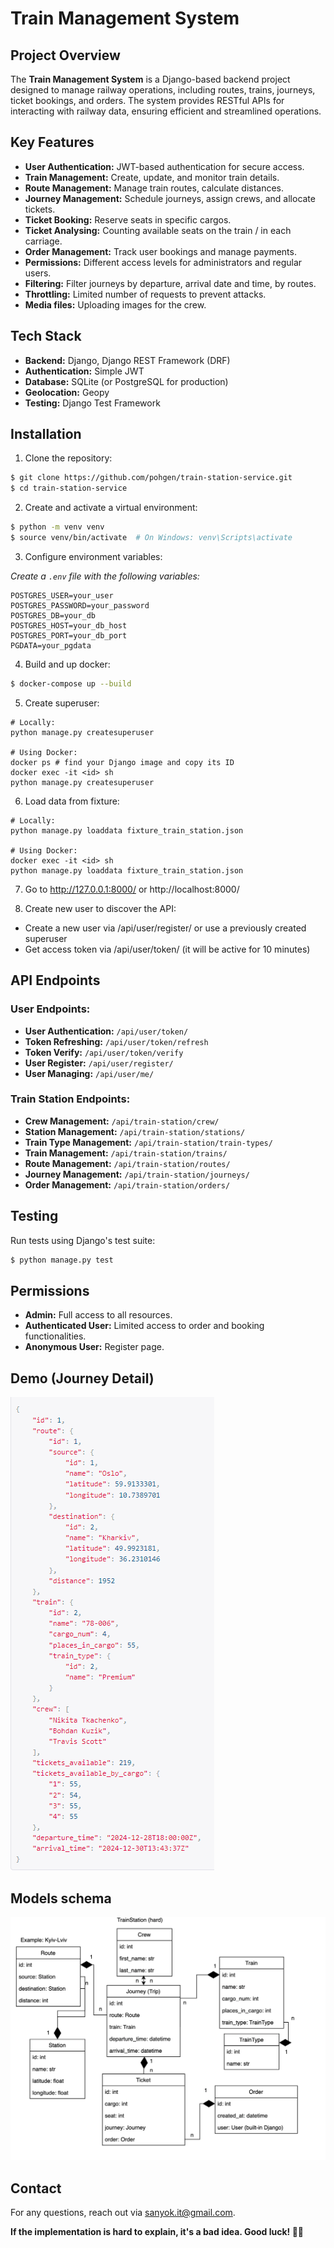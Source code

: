 # Train Management System

## Project Overview
The **Train Management System** is a Django-based backend project designed to manage railway operations, including routes, trains, journeys, ticket bookings, and orders. The system provides RESTful APIs for interacting with railway data, ensuring efficient and streamlined operations.

## Key Features
- **User Authentication:** JWT-based authentication for secure access.
- **Train Management:** Create, update, and monitor train details.
- **Route Management:** Manage train routes, calculate distances.
- **Journey Management:** Schedule journeys, assign crews, and allocate tickets.
- **Ticket Booking:** Reserve seats in specific cargos.
- **Ticket Analysing:** Counting available seats on the train / in each carriage.
- **Order Management:** Track user bookings and manage payments.
- **Permissions:** Different access levels for administrators and regular users.
- **Filtering:** Filter journeys by departure, arrival date and time, by routes.
- **Throttling:** Limited number of requests to prevent attacks.
- **Media files:** Uploading images for the crew.

## Tech Stack
- **Backend:** Django, Django REST Framework (DRF)
- **Authentication:** Simple JWT
- **Database:** SQLite (or PostgreSQL for production)
- **Geolocation:** Geopy
- **Testing:** Django Test Framework

## Installation

1. Clone the repository:
```bash
$ git clone https://github.com/pohgen/train-station-service.git
$ cd train-station-service
```
2. Create and activate a virtual environment:
```bash
$ python -m venv venv
$ source venv/bin/activate  # On Windows: venv\Scripts\activate
```
3. Configure environment variables:

_Create a `.env` file with the following variables:_
```
POSTGRES_USER=your_user
POSTGRES_PASSWORD=your_password
POSTGRES_DB=your_db
POSTGRES_HOST=your_db_host
POSTGRES_PORT=your_db_port
PGDATA=your_pgdata
```
4. Build and up docker:
```bash
$ docker-compose up --build
```
5. Create superuser:
```shell
# Locally:
python manage.py createsuperuser

# Using Docker:
docker ps # find your Django image and copy its ID
docker exec -it <id> sh
python manage.py createsuperuser
```

6. Load data from fixture:
```shell
# Locally:
python manage.py loaddata fixture_train_station.json

# Using Docker:
docker exec -it <id> sh
python manage.py loaddata fixture_train_station.json
```

7. Go to http://127.0.0.1:8000/ or http://localhost:8000/


8. Create new user to discover the API:

* Create a new user via /api/user/register/ or use a previously created superuser
* Get access token via /api/user/token/ (it will be active for 10 minutes)
## API Endpoints

### User Endpoints:
- **User Authentication:** `/api/user/token/`
- **Token Refreshing:** `/api/user/token/refresh`
- **Token Verify:** `/api/user/token/verify`
- **User Register:** `/api/user/register/`
- **User Managing:** `/api/user/me/`

### Train Station Endpoints:
- **Crew Management:** `/api/train-station/crew/`
- **Station Management:** `/api/train-station/stations/`
- **Train Type Management:** `/api/train-station/train-types/`
- **Train Management:** `/api/train-station/trains/`
- **Route Management:** `/api/train-station/routes/`
- **Journey Management:** `/api/train-station/journeys/`
- **Order Management:** `/api/train-station/orders/`

## Testing
Run tests using Django's test suite:
```bash
$ python manage.py test
```

## Permissions
- **Admin:** Full access to all resources.
- **Authenticated User:** Limited access to order and booking functionalities.
- **Anonymous User:** Register page.

## Demo (Journey Detail)
![Demo](images/demo.png)

## Models schema
![Models schema](images/schema.webp)

## Contact
For any questions, reach out via [sanyok.it@gmail.com](mailto:sanyok.it@gmail.com).

**If the implementation is hard to explain, it's a bad idea. Good luck! 🚂✨**

